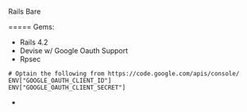 
Rails Bare 

=====
Gems:
- Rails 4.2
- Devise w/ Google Oauth Support
- Rpsec


```base
# Optain the following from https://code.google.com/apis/console/
ENV["GOOGLE_OAUTH_CLIENT_ID"]  
ENV["GOOGLE_OAUTH_CLIENT_SECRET"]
```
- 
